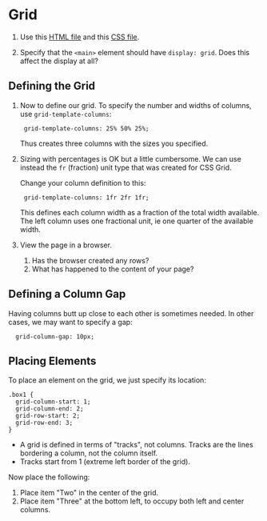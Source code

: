 # Grid

1. Use this [HTML file](grid/grid.html) and this [CSS file](grid/grid-styles.css).

2. Specify that the `<main>` element should have `display: grid`. Does this affect the display at all?

## Defining the Grid

1. Now to define our grid. To specify the number and widths of columns, use `grid-template-columns`:

        grid-template-columns: 25% 50% 25%;

    Thus creates three columns with the sizes you specified.

2. Sizing with percentages is OK but a little cumbersome. We can use instead the `fr` (fraction) unit type that was created for CSS Grid.

    Change your column definition to this:

        grid-template-columns: 1fr 2fr 1fr;

    This defines each column width as a fraction of the total width available. The left column uses one fractional unit, ie one quarter of the available width.

3. View the page in a browser.

    1. Has the browser created any rows?
    2. What has happened to the content of your page?

## Defining a Column Gap

Having columns butt up close to each other is sometimes needed. In other cases, we may want to specify a gap:

      grid-column-gap: 10px;

## Placing Elements

To place an element on the grid, we just specify its location:

    .box1 {
      grid-column-start: 1;
      grid-column-end: 2;
      grid-row-start: 2;
      grid-row-end: 3;
    }

- A grid is defined in terms of "tracks", not columns. Tracks are the lines bordering a column, not the column itself.
- Tracks start from 1 (extreme left border of the grid).

Now place the following:

1. Place item "Two" in the center of the grid.
2. Place item "Three" at the bottom left, to occupy both left and center columns.
